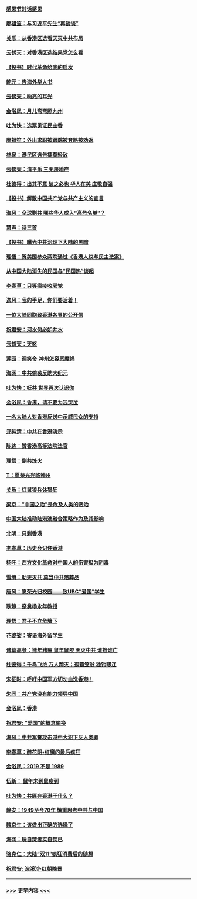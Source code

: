 #### [感恩节时话感恩](../pages/nsc993/n11687568.md?t=11290211) 
#### [廖祖笙：与习近平先生“再谈谈”](../pages/nsc993/n11687005.md?t=11290211) 
#### [关乐：从香港区选看天灭中共布局](../pages/nsc993/n11686647.md?t=11290211) 
#### [云鹤天：对香港区选结果党怎么看](../pages/nsc993/n11686216.md?t=11290211) 
#### [【投书】时代革命给我的启发](../pages/nsc993/n11684287.md?t=11290211) 
#### [乾元：告海外华人书](../pages/nsc993/n11684044.md?t=11290211) 
#### [云鹤天：响亮的耳光](../pages/nsc993/n11684254.md?t=11290211) 
#### [金浴凤：月儿弯弯照九州](../pages/nsc993/n11684231.md?t=11290211) 
#### [吐为快：选票见证民主香](../pages/nsc993/n11684206.md?t=11290211) 
#### [廖祖笙：外出求职被跟踪被套路被劝返](../pages/nsc993/n11683874.md?t=11290211) 
#### [林泉：港民区选告捷莫轻敌](../pages/nsc993/n11683930.md?t=11290211) 
#### [云鹤天：清平乐 三无房地产](../pages/nsc993/n11681521.md?t=11290211) 
#### [杜彼得：出其不意 破之必也 华人在美 庄敬自强](../pages/nsc993/n11679554.md?t=11290211) 
#### [【投书】解散中国共产党与共产主义的宣言](../pages/nsc993/n11679177.md?t=11290211) 
#### [海风：全球剿共 哪些华人或入“高危名单”？](../pages/nsc993/n11678617.md?t=11290211) 
#### [慧声：诗三首](../pages/nsc993/n11678848.md?t=11290211) 
#### [【投书】曝光中共治理下大陆的黑暗](../pages/nsc993/n11678674.md?t=11290211) 
#### [理悟：贺美国参众两院通过《香港人权与民主法案》](../pages/nsc993/n11678104.md?t=11290211) 
#### [从中国大陆消失的民国与“民国热”谈起](../pages/nsc993/n11678075.md?t=11290211) 
#### [李春草：只等瘟疫收邪党](../pages/nsc993/n11677308.md?t=11290211) 
#### [逸风：我的手足，你们要活着！](../pages/nsc993/n11676352.md?t=11290211) 
#### [一位大陆同胞致香港各界的公开信](../pages/nsc993/n11675761.md?t=11290211) 
#### [祝君安：河水何必妒井水](../pages/nsc993/n11675746.md?t=11290211) 
#### [云鹤天：天怒](../pages/nsc993/n11675718.md?t=11290211) 
#### [莲园：调笑令‧神州怎容恶魔祸](../pages/nsc993/n11675648.md?t=11290211) 
#### [海网：中共偷袭反助大纪元](../pages/nsc993/n11673515.md?t=11290211) 
#### [吐为快：妖共 世界再次认识你](../pages/nsc993/n11673506.md?t=11290211) 
#### [金浴凤：香港，请不要为我哭泣](../pages/nsc993/n11673248.md?t=11290211) 
#### [一名大陆人对香港反送中示威民众的支持](../pages/nsc993/n11672615.md?t=11290211) 
#### [郑纯清：中共在香港演示](../pages/nsc993/n11670539.md?t=11290211) 
#### [陈达：赞香港高等法院法官](../pages/nsc993/n11669542.md?t=11290211) 
#### [理悟：倒共烽火](../pages/nsc993/n11668844.md?t=11290211) 
#### [T：愿荣光光临神州](../pages/nsc993/n11668421.md?t=11290211) 
#### [关乐：红鼠狼兵休猖狂](../pages/nsc993/n11668378.md?t=11290211) 
#### [梁京：“中国之治”是危及人类的恶治](../pages/nsc993/n11668328.md?t=11290211) 
#### [中国大陆推动陆港澳融合策略作为及其影响](../pages/nsc993/n11668157.md?t=11290211) 
#### [北明：只剩香港](../pages/nsc993/n11668002.md?t=11290211) 
#### [李春草：历史会记住香港](../pages/nsc993/n11667927.md?t=11290211) 
#### [杨吒：西方文化革命对中国人的伤害极为阴毒](../pages/nsc993/n11664521.md?t=11290211) 
#### [雪绮：助天灭共 莫当中共陪葬品](../pages/nsc993/n11662650.md?t=11290211) 
#### [唐风：愿荣光归校园——致UBC“爱国”学生](../pages/nsc993/n11662194.md?t=11290211) 
#### [耿静：祭奠杨永年教授](../pages/nsc993/n11662514.md?t=11290211) 
#### [理悟：君子不立危墙下](../pages/nsc993/n11662172.md?t=11290211) 
#### [花婆娑：寄语海外留学生](../pages/nsc993/n11662121.md?t=11290211) 
#### [诸葛高参：猪年猪瘟 鼠年鼠疫 天灭中共 谁挡谁亡](../pages/nsc993/n11661980.md?t=11290211) 
#### [杜彼得：千鸟飞绝 万人踪灭；孤蓑笠翁 独钓寒江](../pages/nsc993/n11661170.md?t=11290211) 
#### [宋征时：呼吁中国军方切勿血洗香港！](../pages/nsc993/n11415318.md?t=11290211) 
#### [朱同：共产党没有能力领导中国](../pages/nsc993/n11660421.md?t=11290211) 
#### [金浴凤：香港](../pages/nsc993/n11660419.md?t=11290211) 
#### [祝君安: “爱国”的概念偷换](../pages/nsc993/n11659706.md?t=11290211) 
#### [海风：中共军警攻击港中大犯下反人类罪](../pages/nsc993/n11659632.md?t=11290211) 
#### [李春草：醉花阴•红魔的最后疯狂](../pages/nsc993/n11659287.md?t=11290211) 
#### [金浴凤：2019 不是 1989](../pages/nsc993/n11657663.md?t=11290211) 
#### [伍新： 鼠年未到鼠疫到](../pages/nsc993/n11655098.md?t=11290211) 
#### [吐为快：共匪在香港干什么？](../pages/nsc993/n11654891.md?t=11290211) 
#### [静安：1949至今70年 慎重思考中共与中国](../pages/nsc993/n11651244.md?t=11290211) 
#### [魏京生：该做出正确的选择了](../pages/nsc993/n11653084.md?t=11290211) 
#### [海网：玩自焚者实自焚已](../pages/nsc993/n11652423.md?t=11290211) 
#### [骆克仁：大陆“双11”疯狂消费后的随想](../pages/nsc993/n11652305.md?t=11290211) 
#### [祝君安: 浣溪沙·红朝晚景](../pages/nsc993/n11652258.md?t=11290211) 

----
#### [ >>> 更早内容 <<< ](../indexes/nsc993-earlier.md)
